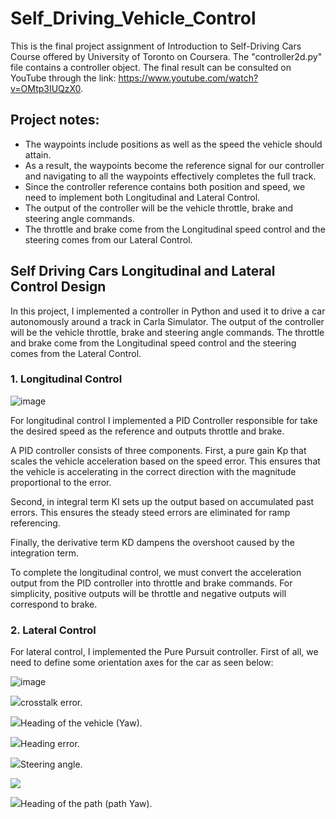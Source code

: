 # Self_Driving_Vehicle_Control

This is the final project assignment of Introduction to Self-Driving Cars Course offered by University of Toronto on Coursera. The "controller2d.py" file contains a controller object. The final result can be consulted on YouTube through the link: https://www.youtube.com/watch?v=OMtp3IUQzX0.

## Project notes:

* The waypoints include positions as well as the speed the vehicle should attain.
* As a result, the waypoints become the reference signal for our controller and navigating to all the waypoints effectively completes the full track.
* Since the controller reference contains both position and speed, we need to implement both Longitudinal and Lateral Control.
* The output of the controller will be the vehicle throttle, brake and steering angle commands.
* The throttle and brake come from the Longitudinal speed control and the steering comes from our Lateral Control.

## Self Driving Cars Longitudinal and Lateral Control Design
In this project, I implemented a controller in Python and used it to drive a car autonomously around a track in Carla Simulator. The output of the controller will be the vehicle throttle, brake and steering angle commands. The throttle and brake come from the Longitudinal speed control and the steering comes from the Lateral Control.

### 1. Longitudinal Control
![image](https://github.com/mattsousaa/Self_Driving_Vehicle_Control/blob/master/images/pid_longitudinal.png)

For longitudinal control I implemented a PID Controller responsible for take the desired speed as the reference and outputs throttle and brake.

A PID controller consists of three components. First, a pure gain Kp that scales the vehicle acceleration based on the speed error. This ensures that the vehicle is accelerating in the correct direction with the magnitude proportional to the error.

Second, in integral term KI sets up the output based on accumulated past errors. This ensures the steady steed errors are eliminated for ramp referencing.

Finally, the derivative term KD dampens the overshoot caused by the integration term.

To complete the longitudinal control, we must convert the acceleration output from the PID controller into throttle and brake commands. For simplicity, positive outputs will be throttle and negative outputs will correspond to brake.

### 2. Lateral Control

For lateral control, I implemented the Pure Pursuit controller. First of all, we need to define some orientation axes for the car as seen below:

![image](https://github.com/mattsousaa/Self_Driving_Vehicle_Control/blob/master/images/car_axles.png)

<p><img src="https://render.githubusercontent.com/render/math?math=e=">crosstalk error.</p>
<p><img src="https://render.githubusercontent.com/render/math?math=\theta_c=">Heading of the vehicle (Yaw).</p>
<p><img src="https://render.githubusercontent.com/render/math?math=\psi=">Heading error.</p>
<p><img src="https://render.githubusercontent.com/render/math?math=\delta=">Steering angle.</p>
<img src="https://render.githubusercontent.com/render/math?math=\psix%2B\theta_c">
<p><img src="https://render.githubusercontent.com/render/math?math=$\psi %2B\theta_c$=">Heading of the path (path Yaw).</p> 
